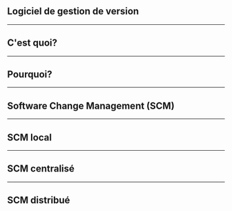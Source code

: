 ## Logiciel de gestion de version

---

## C'est quoi?

---

## Pourquoi?

---

## Software Change Management (SCM)

---

## SCM local

---

## SCM centralisé

---

## SCM distribué
